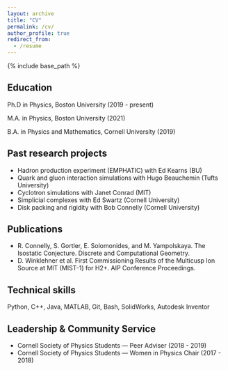 ```yaml
---
layout: archive
title: "CV"
permalink: /cv/
author_profile: true
redirect_from:
  - /resume
---
```


{% include base_path %}

## Education
Ph.D in Physics, Boston University (2019 - present)

M.A. in Physics, Boston University (2021)

B.A. in Physics and Mathematics, Cornell University (2019)

## Past research projects
 * Hadron production experiment (EMPHATIC) with Ed Kearns (BU)
 * Quark and gluon interaction simulations with Hugo Beauchemin (Tufts University)
 * Cyclotron simulations with Janet Conrad (MIT)
 * Simplicial complexes with Ed Swartz (Cornell University)
 * Disk packing and rigidity with Bob Connelly (Cornell University)

## Publications
* R. Connelly, S. Gortler, E. Solomonides, and M. Yampolskaya. The Isostatic Conjecture. Discrete and Computational Geometry.
* D. Winklehner et al. First Commissioning Results of the Multicusp Ion Source at MIT (MIST-1) for H2+. AIP Conference Proceedings.

## Technical skills
Python, C++, Java, MATLAB, Git, Bash, SolidWorks, Autodesk Inventor

## Leadership & Community Service
 * Cornell Society of Physics Students — Peer Adviser	(2018 - 2019)
 * Cornell Society of Physics Students — Women in Physics Chair	(2017 - 2018)
